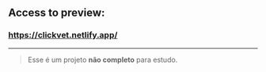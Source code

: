 ## Access to preview:
### https://clickvet.netlify.app/

___

> Esse é um projeto **não completo** para estudo.
